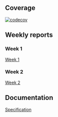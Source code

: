 ## Coverage
[![codecov](https://codecov.io/gh/kodtld/Markov-s-Letters/branch/master/graph/badge.svg?token=GZHXEZIJ17)](https://codecov.io/gh/kodtld/Markov-s-Letters)

## Weekly reports
### Week 1
[Week 1](https://github.com/kodtld/Markov-s-Letters/blob/master/documentation/weekly_reports/Week_1.md)
### Week 2
[Week 2](https://github.com/kodtld/Markov-s-Letters/blob/master/documentation/weekly_reports/Week_2.md)

## Documentation
[Specification](https://github.com/kodtld/Markov-s-Letters/blob/master/documentation/specification.md)

